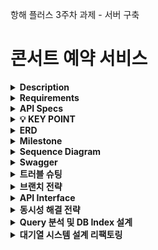 항해 플러스 3주차 과제 - 서버 구축

# 콘서트 예약 서비스

<details>
<summary><b>Description</b></summary>

- **콘서트 예약 서비스**를 구현해 봅니다.
- 대기열 시스템을 구축하고, 예약 서비스는 작업가능한 유저만 수행할 수 있도록 해야합니다.
- ~~사용자는 좌석예약 시에 미리 충전한 잔액을 이용합니다.~~
- 좌석 예약 요청시에, 결제가 이루어지지 않더라도 일정 시간동안 다른 유저가 해당 좌석에 접근할 수 없도록 합니다.
</details>

<details>
    <summary><b>Requirements</b></summary>

- 아래 5가지 API 를 구현합니다.
    - 유저 토큰 발급 API
    - 예약 가능 날짜 / 좌석 API
    - 좌석 예약 요청 API
    - 잔액 충전 / 조회 API
    - 결제 API
- 각 기능 및 제약사항에 대해 단위 테스트를 반드시 하나 이상 작성하도록 합니다.
- 다수의 인스턴스로 어플리케이션이 동작하더라도 기능에 문제가 없도록 작성하도록 합니다.
- 동시성 이슈를 고려하여 구현합니다.
- 대기열 개념을 고려해 구현합니다.
</details>

<details>
    <summary><b>API Specs</b></summary>
1️⃣ `**주요` 유저 대기열 토큰 기능**

- 서비스를 이용할 토큰을 발급받는 API를 작성합니다.
- 토큰은 유저의 UUID 와 해당 유저의 대기열을 관리할 수 있는 정보 ( 대기 순서 or 잔여 시간 등 ) 를 포함합니다.
- 이후 모든 API 는 위 토큰을 이용해 대기열 검증을 통과해야 이용 가능합니다.

> 기본적으로 클라이언트가 폴링으로 본인의 대기열을 확인한다고 가정하며, 다른 방안 또한 고려해보고 구현해 볼 수 있습니다.
> 

**2️⃣ `기본` 예약 가능 날짜 / 좌석 API**

- 예약가능한 날짜와 해당 날짜의 좌석을 조회하는 API 를 각각 작성합니다.
- 예약 가능한 날짜 목록을 조회할 수 있습니다.
- 날짜 정보를 입력받아 예약가능한 좌석정보를 조회할 수 있습니다.

> 좌석 정보는 1 ~ 50 까지의 좌석번호로 관리됩니다.
> 

3️⃣ `**주요` 좌석 예약 요청 API**

- 날짜와 좌석 정보를 입력받아 좌석을 예약 처리하는 API 를 작성합니다.
- 좌석 예약과 동시에 해당 좌석은 그 유저에게 약 5분간 임시 배정됩니다. ( 시간은 정책에 따라 자율적으로 정의합니다. )
- 배정 시간 내에 결제가 완료되지 않았다면 좌석에 대한 임시 배정은 해제되어야 합니다.
- 배정 시간 내에는 다른 사용자는 예약할 수 없어야 합니다.

4️⃣ `**기본`**  **잔액 충전 / 조회 API** ( 대기열 토큰 검증 x )

- 결제에 사용될 금액을 API 를 통해 충전하는 API 를 작성합니다.
- 사용자 식별자 및 충전할 금액을 받아 잔액을 충전합니다.
- 사용자 식별자를 통해 해당 사용자의 잔액을 조회합니다.

5️⃣ `**주요` 결제 API**

- 결제 처리하고 결제 내역을 생성하는 API 를 작성합니다.
- 결제가 완료되면 해당 좌석의 소유권을 유저에게 배정하고 대기열 토큰을 만료시킵니다.
</details>

<details>
    <summary><b>💡 KEY POINT</b></summary>

- 유저간 대기열을 요청 순서대로 정확하게 제공할 방법을 고민해 봅니다.
- 동시에 여러 사용자가 예약 요청을 했을 때, 좌석이 중복으로 배정 가능하지 않도록 합니다.
</details>

<details>
    <summary><b>ERD</b></summary>
    
![image](https://github.com/honinbo6355/hhplus-build-server-week-three/assets/29749722/cfdffede-c105-4db7-bcd8-07a147d122a5)

</details>

<details>
    <summary><b>Milestone</b></summary>

- 하루=8h, 8*5일=40h
1. dummy 데이터 생성 : 3h ( ~ 4월7일) 
2. 잔액 충전 API : 5h ( ~ 4월7일) <br/>
   2-1. API 구현 <br/>
   2-2. 유닛 테스트 <br/>
3. 잔액 조회 API : 4h ( ~ 4월8일) <br/>
   3-1. API 구현 <br/>
   3-2. 유닛 테스트 <br/>
4. 예약 가능 날짜 조회 API : 4h ( ~ 4월8일) <br/>
   4-1. API 구현 <br/>
   4-2. 유닛 테스트 <br/>
5. 예약 가능한 좌석 조회 API : 4h ( ~ 4월9일) <br/>
   5-1. API 구현 <br/>
   5-2. 유닛 테스트 <br/>
6. 좌석 예약 요청 API : 5h ( ~ 4월10일) <br/>
   6-1. API 구현 <br/>
   6-2. 유닛 테스트 <br/>
7. 결제 API : 5h ( ~ 4월11일) <br/>
   7-1. API 구현 <br/>
   7-2. 유닛 테스트 <br/>
8. 유저 토큰 발급 API : 12h ( ~ 4월12일) <br/>
   8-1. API 구현 <br/>
   8-2. 유닛 테스트 <br/>

=============== 다음 주차 =============== </br>
9. 좌석 임시 배정 5분 검증 Polling 구현 <br/> <br/>
10. 잔여 시간 검증 Polling 구현 <br/> <br/>
11. 토큰 유효성 체크 인터셉터 구현 <br/> <br/>
12. 통합테스트 <br/> <br/>
</details>

<details>
    <summary><b>Sequence Diagram</b></summary>

### 유저 토큰 발급
![image](https://github.com/honinbo6355/hhplus-build-server-week-three/assets/29749722/be43a603-ff2e-44c4-9a01-68dbe47de1ef)

### 유저 토큰 조회
![image](https://github.com/honinbo6355/hhplus-build-server-week-three/assets/29749722/640d697a-ecb7-45b8-aaa1-73efa0996bef)

### 예약 가능 날짜 조회
![image](https://github.com/honinbo6355/hhplus-build-server-week-three/assets/29749722/cf9a972e-26b6-4b24-a4c7-ca41b4e039d1)

### 예약 가능 좌석 조회
![image](https://github.com/honinbo6355/hhplus-build-server-week-three/assets/29749722/a3e0e445-56c6-44ca-8aa1-446ebc0597cf)

### 좌석 예약 요청
![image](https://github.com/honinbo6355/hhplus-build-server-week-three/assets/29749722/1f503db0-36c5-45ac-868f-d4fd8f41b13c)

### 잔액 충전
![image](https://github.com/honinbo6355/hhplus-build-server-week-three/assets/29749722/300e6f19-0942-4c32-89cb-a9320770e7b6)

### 잔액 조회
![image](https://github.com/honinbo6355/hhplus-build-server-week-three/assets/29749722/5f1037ae-0973-4435-86f3-00536e2a7abd)

### 결제
![image](https://github.com/honinbo6355/hhplus-build-server-week-three/assets/29749722/9f38d5ec-1e17-475b-965a-f078ac952ef6)
</details>

<details>
    <summary><b>Swagger</b></summary>
    
![image](https://github.com/honinbo6355/hhplus-build-server-week-three/assets/29749722/1747b6af-93d0-41a6-8998-2288b8394ee8)

</details>

<details>
    <summary><b>트러블 슈팅</b></summary>

- 각각의 콘서트에 대한 좌석 정보를 갯수만큼 row를 생성하는 방식이 비효율적이라고 생각했습니다.
  - 해결 : 예약 테이블에 콘서트 상세 아이디와 좌석 아이디 컬럼을 관리하게했고, 예약 가능한 좌석 조회시에는 (전체 좌석 - 예약되어있는 좌석) 과정을 통해 예약 가능한 좌석들을 추출할 수 있었습니다.
- 한 좌석에 대해 동시에 예약 요청이 들어올 경우 동시성 해결하는 방법에 대해 고민했습니다.
  - 해결 : 예약 테이블에 콘서트 상세 아이디와 좌석 아이디를 유니크키로 생성해 중복 예약이 불가능하도록 처리했습니다.
- 토큰과 대기열 테이블을 하나로 관리하는 경우 진입 여부 조회시 동시성 이슈가 발생할거라고 판단했습니다.
  - 해결 : 토큰 테이블(사이트 진입 가능 유저)와 대기열 테이블(대기 중인 유저)를 분리했습니다. 그리고 Polling 작업을 통해 토큰 여유공간에 따라 대기 중인 유저들을 토큰 테이블로 옮기는 프로세스로 처리했습니다.
</details>

<details>
    <summary><b>브랜치 전략</b></summary>

- dev : 개발자가 자유롭게 테스트할 수 있는 개발 환경
- stage : prod 배포전 테스트해볼 수 있는 환경
- prod : 운영 환경
- feature : 기능별 개발 브랜치

</details>

<details>
    <summary><b>API Interface</b></summary>

### 유저 토큰 발급 API

**POST /api/users/token**
- request body
```
{
    "userId": 1
}
```

- response body
```
{
    "result": {
        "token": "550e8400-e29b-41d4-a716-446655440000" // or null(대기열에 추가된경우)
    },
    "error": null
}
```

### 유저 토큰 조회 API

**GET /api/users/{userId}/token**

- response body
```
{
    "result": {
        "rank": 15, // or null(발급된경우)
        "token": "550e8400-e29b-41d4-a716-446655440000", // or null(대기열에 추가된경우)
        "status": "WAITING" // WAITING이면 대기, IN_PROGRESS면 진입, FINISHED면 만료
    },
    "error": null
}
```

### 예약 가능 날짜 조회 API

**GET /api/concert/{concertId}/date**

- request header
   
```
token="550e8400-e29b-41d4-a716-446655440000",
```


- response body
```
{
    "result": {
        "concertName": "아이유 콘서트",
        "concertInfos": [
            {
                "concertDetailId": 1,
                "startsAt": "2024-03-01 11:30:00"
            },
            {
                "concertDetailId": 2,
                "startsAt": "2024-03-12 14:30:00"
            },
            {
                "concertDetailId": 3,
                "startsAt": "2024-03-17 17:30:00"
            }
         ]
    },
    "error": null
}
```

### 예약 가능한 좌석 조회 API

**GET /api/concert/{concertDetailId}/seat**

- request header

```
token="550e8400-e29b-41d4-a716-446655440000",
```

- response body
```
{
    "result": [1, 2, 3],
    "error": null
}
```

### 좌석 예약 요청 API

**POST /api/reservations**

- request header
   
```
token="550e8400-e29b-41d4-a716-446655440000",
```

- request body
```
{
    "concertDetailId": 1,
    "userId": 1,
    "seatId": 1
}
```

- response body
```
{
    "result": "SUCCESS",
    "error": null
}
```

### 잔액 충전 API

**PATCH /api/users/point**

- request body
```
{
    "userId": 1,
    "point": 5000
}
```

- response body
```
{
    "result": "SUCCESS",
    "error": null
}
```

### 잔액 조회 API

**GET /api/users/{userId}/point**

- response body
```
{
    "result": {
        "userId": 1,
        "point": 5000
    },
    "error": null
}
```

### 결제 API

**POST /api/payment**

- request header
   
```
token="550e8400-e29b-41d4-a716-446655440000",
```

- request body
```
{
    "reservationId": 1,
    "userId": 1,
    "point": 5000
}
```

- response body
```
{
    "result": "SUCCESS",
    "error": null
}
```
</details>

<details>
    <summary><b>동시성 해결 전략</b></summary>

- 해결 전략 종류
  - 비관적 락
     - 트랜잭션의 충돌이 빈번하다고 판단되는 경우에 주로 사용한다. 레코드에 락을 걸어서 여러 트랜잭션이 동시에 접근하는 것을 방지할 수 있다.
       데이터 정합성을 보장할 수 있지만 성능이 떨어지는 문제가 있다. 그리고 대기 상태가 길어지면 데드락에 빠질 위험이 있다.
  - 낙관적 락
     - 비관적 락에 비해 상대적으로 충돌이 적다고 판단될 경우 사용할 수 있다. DB에 직접 Lock을 거는 방식이 아니기 때문에 성능에는 유리할 수 있다.
       그렇지만 충돌이 발생할 경우 재시도 로직을 어플리케이션 계층에 직접 추가해야 한다. 그리고 무한정 재시도를 시도할 경우 무한 루프에 빠질 위험이 있고
       재시도 횟수를 정하는 것도 유의해야 한다.
  - redis 분산락
     - redis의 싱글 스레드의 특징을 이용하는 전략이다. 다수의 트랜잭션이 동시에 접근하더라도 순차적으로 처리하기 때문에 동시성 문제를 막을 수 있다.
       그리고 DB까지 접근하는 것을 애초에 막을 수 있기 때문에 성능에도 유리하다. 하지만 레디스 서버를 구축해야 되는 수고로움이 필요하고 혹여나 레디스 서버가
       장애가 생길 경우 전체 시스템에 문제가 발생할 수 있다.
  - kafka
     - Queue 구조이기 때문에 순차적으로 처리가 가능하다. 그리고 DB 락과 redis 분산락을 사용하지 않아도 되니 성능에도 유리할 수 있다. 그렇지만 단점도 존재한다.
       컨슈머가 1대일 경우는 문제없지만 여러대가 추가될 경우 동시성 문제를 어떻게 해결해야할지 고민이 필요하다. 그리고 러닝커브가 꽤 존재한다.
       DB 락이나 redis 분산락으로 처리해보고 더 이상 견딜 수 없는 트래픽일 경우 kafka를 추가로 도입해보는게 베스트인 것 같다.
       
- 동시성 처리 케이스1 : 유저 포인트 잔액
   - 해결 방법 : DB 낙관적 락
   - 이유 : 유저 포인트에서 동시성 문제가 발생하는 경우는 멀티 디바이스에서 충전과 사용을 동시에 진행할 때이다. 이러한 경우는 극히 드물다고 생각되기 때문에
           낙관적 락을 활용해 처리하는게 효과적일 것 같다.
- 동시성 처리 케이스2 : 좌석 예약
   - 해결 방법 : redis 분산락
   - 이유 : 현재 상태에서는 unique key를 활용해서 동시성을 제어하고 있다. DB에서 예외를 발생시키는 것보다 redis에서 락을 잡아서 처리하는게 성능적으로
           나을거라고 판단했다.
</details>

<details>
    <summary><b>Query 분석 및 DB Index 설계</b></summary>

- slow query 예상 시나리오 : DB Index 성능 분석을 위해 극단적인 상황을 가정하였다. 토큰 발급 요청이 500만건이 발생했을경우, 토큰 조회시 내 대기순서가 몇번인지 조회하는 쿼리에서 slow query가 발생할거라고 판단했다.
- Index 추가 시도 : reservation_queue 테이블에는 유저 1명당 하나의 고유한 대기열을 가질 수 있다. 카디널리티가 높은 컬럼을 인덱스로 생성하면 효과를 극대화 할 수 있다고 판단했고, user_id를 unique_key로 생성했다.
- 성능 테스트 내용
   - 실행 쿼리
      ```sql
      select count(*) from test.reservation_queue where status = 'WAITING' and updated_at < (select updated_at from test.reservation_queue where user_id = 15)
      ```
   - 인덱스 추가 전 결과
      - <img width="210" alt="image" src="https://github.com/honinbo6355/hhplus-build-server-week-three/assets/29749722/f7dee556-b167-4c0b-bdcd-241f3eacf1fc"> <br />
   - 인덱스 추가한 쿼리
       ```sql
       ALTER TABLE test.reservation_queue ADD CONSTRAINT reservation_queue_user_id_uk UNIQUE(user_id);
       ```
   - 인덱스 추가 후 결과
      - <img width="193" alt="image" src="https://github.com/honinbo6355/hhplus-build-server-week-three/assets/29749722/b9439f4a-9eb3-4fcf-8009-6a9e863058da">
   - 결론
      - 데이터량이 크면 클수록 인덱스 효과가 극대화 되고, 카디널리티가 낮은 컬럼은 인덱스로 생성해도 큰 효과가 없다는걸 알게되었다. 결론적으로 user_id를 인덱스로 추가해 쿼리 성능을 2배 개선하였다.
</details>

<details>
    <summary><b>대기열 시스템 설계 리팩토링</b></summary>

- 주요 작업 : 기존에 DB로 구현했던 대기열 시스템을 Redis로 전환
- 대기열 토큰 설계
   - WaitingQueue(대기열 큐) : Redis SortedSet 자료구조의 score값을 활용해서 순번을 정한다. 처음 진입하는 유저는 대기열 큐에 저장되고, 이미 대기중인 유저는 기존 순번을 유지한다.
   - OngoingToken(활성화 토큰) : Redis Set 자료구조로 진입 가능한 유저들이 존재하는 곳이다.
- 주요 프로세스
   - N명의 유저들이 토큰 발급 API 요청시 대기열 큐에 N명 저장
   - 특정 시간마다 Polling 작업을 통해 대기열 큐에서 활성화 토큰 자료구조로 이동시키는 로직 처리(ex : 최대 토큰 발급 유저 100명, 현재 토큰 발급 유저가 90명이면 대기열 큐에서 유저 10명을 토큰 자료구조로 이동)
   - 만료시간이 지난 토큰은 Polling 작업을 통해 삭제 처리.(Set 자료구조의 member 단위로 TTL을 설정해 삭제시키려고 했지만, Redis에서는 지원하지않아서 시도 못함..)
- 프로세스 설계 이유
   - 최대 토큰 발급 유저수를 정함으로써 트래픽의 최대치가 예측 가능하다.
   - 비어있는 토큰 발급수만큼 대기열 유저가 채워지기 때문에 해당 유저의 대기 순위가 유의미한 효과가 있다.
</details>
